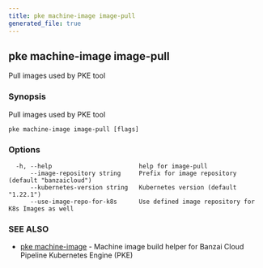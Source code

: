 ```yaml
---
title: pke machine-image image-pull
generated_file: true
---
```

## pke machine-image image-pull

Pull images used by PKE tool

### Synopsis

Pull images used by PKE tool

```
pke machine-image image-pull [flags]
```

### Options

```
  -h, --help                        help for image-pull
      --image-repository string     Prefix for image repository (default "banzaicloud")
      --kubernetes-version string   Kubernetes version (default "1.22.1")
      --use-image-repo-for-k8s      Use defined image repository for K8s Images as well
```

### SEE ALSO

* [pke machine-image](/docs/pke/cli/reference/pke_machine-image/)	 - Machine image build helper for Banzai Cloud Pipeline Kubernetes Engine (PKE)

